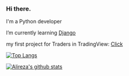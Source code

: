### Hi there.

I'm a Python developer

I’m currently learning [Django](https://github.com/ferisystem/Django-Templates)

my first project for Traders in TradingView: [Click](https://www.tradingview.com/script/tcVEex4w-Ichimoku-by-Ferisystem)

[![Top Langs](https://github-readme-stats.vercel.app/api/top-langs/?username=ferisystem&theme=cobalt&langs_count=20&layout=compact)](https://github.com/anuraghazra/github-readme-stats)

[![Alireza's github stats](https://github-readme-stats.vercel.app/api?username=ferisystem&show_icons=true&theme=cobalt)](https://github.com/anuraghazra/github-readme-stats)
